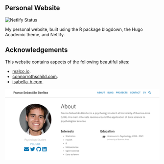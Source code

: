 ## Personal Website

<img src="https://camo.githubusercontent.com/b99b055d357aa8f4472f26ad9b35994ff0de75333c8ea74a1ca6c552caae65ce/68747470733a2f2f6170692e6e65746c6966792e636f6d2f6170692f76312f6261646765732f66633938656632662d636562612d343638342d616264352d6261373439656438643730382f6465706c6f792d737461747573" alt="Netlify Status" data-canonical-src="https://api.netlify.com/api/v1/badges/fc98ef2f-ceba-4684-abd5-ba749ed8d708/deploy-status" style="max-width:100%;">

My personal website, built using the R package blogdown, the Hugo Academic theme, and Netlify.

## Acknowledgements

This website contains aspects of the following beautiful sites: 

- [malco.io](malco.io).
- [connorrothschild.com](https://www.connorrothschild.com/).
- [isabella-b.com](https://isabella-b.com/).

[![Website Thumbnail](thumbnail.png)](http://francosbenitez.netlify.app)

